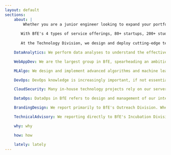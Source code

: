 ```yaml
---
layout: default
sections:
    about: |
        Whether you are a junior engineer looking to expand your portfolio and skills, a senior professional eager to translate your valuable work experience into sizeable social impact, or a university student passionate about tech and social impact, BfE Technology is the place for you. 
            
       With BfE's 4 types of service offerings, 80+ startups, 200+ students and 200+ professionals across EMEA, Asia and Americas, a huge amount of data go in and out of the organisation on a day-to-day basis. The rapidly growing global user base makes it challenging to keep the community connected and our resources as accessible as possible, an issue only made worse by the covid pandemic. BfE Technology Division was founded in Aug 2020 to address these needs, replacing the previous Data Analytics team in BfE to encompass a much wider spectrum of work.  
       
       At the Technology Division, we design and deploy cutting-edge techonological tools to scale BfE's services for social entrepreneurs in the developing world. Our work covers a wide range of technology disciplines. As long as you enjoy tech, there is almost always something for you wherever your skills and interests lie. Drop us an email today at technology@bridgesforenterprise.com to explore how you can make a global impact from home with something you love.

    DataAnalytics: We perform data analyses to understand the effectiveness of our strategies and operational models, and work with other divisions to implement our proposed suggestions. We come from a mix of business and technology backgrounds, and enjoy using a minimalist framework to address the most sophisticated business needs. Some of the cool data we have looked at include startup application data, crowdfunding data and web traffic data for SEO optimisation.

    WebAppDev: We are the largest group in BfE, spearheading an ambitious initiaitve to build an extensive online platform for every aspect of BfE's work. We love building various things from small cute tools to large platforms, and abhor clicking our mouse like a caveman. We are soon releasing our self-hosted website and intranet, with various integrations with our internal tools such as Slack and Hubspot to connect the awesome people in BfE across the world. Many exciting features and apps are being proposed and developed by our teammates from around the world.

    MLAlgo: We design and implement advanced algorithms and machine learning tools to automate complex decision-making processes in BfE. While some of us use NLP tools to help recommend investors for a given startup, others are looking at startup-mentor matching formulated as a graph matching problem, or advising the development of a voting system for startup selection. If you see a bunch of people arguing over maths on a whiteboard or getting all hyped about a new ML library in Python, that is us!

    DevOps: DevOps knowledge is increasingly important, if not essential, for anyone working or aspiring to work as a software engineer. We design and implement DevOps processes from continous integration, testing to deployment, improving code collaboration across the globe. While we are only at our beginning with a minimal set of CD/CI configurations via GitHub Actions, we have many possible additions planned down the road to help manage our codebase and make the tech kids' life easier. The nature of our work means that we are involved in many high-level decision making in the Technology Division.

    CloudSecurity: Many in-house technology projects rely on our servers on cloud, which needs to host our data securely, communicate with clients in different regions with low latency, and be managed within our budget. We work with DevOps to manage our new infrastructure-as-code process and investigate security loopholes in both our code and our server setup. We occassionally work with DataOps and our internal legal advisors to make sure our tech work is compliant with GDPR regulations.

    DataOps: DataOps in BfE refers to design and management of our internal database and any operational procedures that can alter our database, usually by people outside the Technology Division (as the other case is handled by DevOps). We work very closely with the global leadership to establish protocols for various procedures in BfE, and develop a clear vision of our own about how BfE's organisational structure should transform to meet our strategic needs. We code less often than the rest, usually in the context of database management or automation with DevOps. But when we do code, we rock.

    BrandingDesign: We report primarily to BfE's Outreach Division. When we are in Tech, it is usually to convert the branding strategies and guidelines developed in Outreach into standardised stylesheet files that will be enforced within Tech. We are usually people who are passionate about front-end development, UI deisgn, digital media and branding.

    TechnicalAdvisory: We reporting directly to BfE's Incubation Division, although we share many training and partnerships with Technology. We provide technical consulting to our startups as part of BfE's flagship incubation programme. We are not all programmers; we have manufacture enginners, electronic engineers, material scientists, medical students... depending on our startups' needs. When we do have programming-based projects though, we love to have people from the internal projects over and we like to switch over to internal projects too, just for a different experience!

    why: why

    how: how

    lately: lately
---
```

